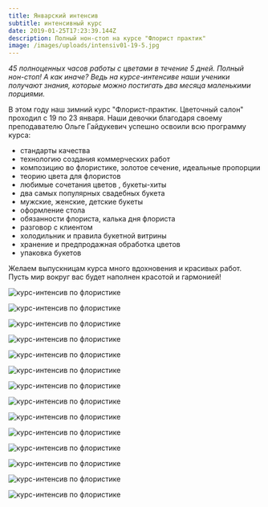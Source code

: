 ```yaml
---
title: Январский интенсив
subtitle: интенсивный курс
date: 2019-01-25T17:23:39.144Z
description: Полный нон-стоп на курсе "Флорист практик"
image: /images/uploads/intensiv01-19-5.jpg
---
```

_45 полноценных часов работы с цветами в течение 5 дней. Полный нон-стоп! А как иначе? Ведь на курсе-интенсиве наши ученики получают знания, которые можно постигать два месяца маленькими порциями._ 

В этом году наш зимний курс "Флорист-практик. Цветочный салон" проходил с 19 по 23 января. Наши девочки благодаря своему преподавателю Ольге Гайдукевич успешно освоили всю программу курса:

* стандарты качества 
* технологию создания коммерческих работ 
* композицию во флористике, золотое сечение, идеальные пропорции 
* теорию цвета для флористов 
* любимые сочетания цветов , букеты-хиты 
* два самых популярных свадебных букета 
* мужские, женские, детские букеты 
* оформление стола 
* обязанности флориста, калька дня флориста 
* разговор с клиентом 
* холодильник и правила букетной витрины 
* хранение и предпродажная обработка цветов 
* упаковка букетов

Желаем выпускницам курса много вдохновения и красивых работ. Пусть мир вокруг вас будет наполнен красотой и гармонией! 

![курс-интенсив по флористике](/images/uploads/intensiv01-19-6.jpg "курс-интенсив по флористике")

![курс-интенсив по флористике](/images/uploads/intensiv01-19-2.jpg "курс-интенсив по флористике")

![курс-интенсив по флористике](/images/uploads/intensiv01-19-1.jpg "курс-интенсив по флористике")

![курс-интенсив по флористике](/images/uploads/intensiv01-19-7.jpg "курс-интенсив по флористике")

![курс-интенсив по флористике](/images/uploads/intensiv01-19-8.jpg "курс-интенсив по флористике")

![курс-интенсив по флористике](/images/uploads/intensiv01-19-9.jpg "курс-интенсив по флористике")

![курс-интенсив по флористике](/images/uploads/intensiv01-19-10.jpg "курс-интенсив по флористике")

![курс-интенсив по флористике](/images/uploads/intensiv01-19-11.jpg "курс-интенсив по флористике")

![курс-интенсив по флористике](/images/uploads/intensiv01-19-12.jpg "курс-интенсив по флористике")

![курс-интенсив по флористике](/images/uploads/intensiv01-19-13.jpg "курс-интенсив по флористике")

![курс-интенсив по флористике](/images/uploads/intensiv01-19-14.jpg "курс-интенсив по флористике")

![курс-интенсив по флористике](/images/uploads/intensiv01-19-15.jpg "курс-интенсив по флористике")

![курс-интенсив по флористике](/images/uploads/intensiv01-19-16.jpg "курс-интенсив по флористике")

![курс-интенсив по флористике](/images/uploads/intensiv01-19-17.jpg "курс-интенсив по флористике")
